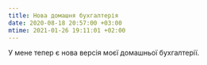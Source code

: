 ```yaml
---
title: Нова домашня бухгалтерія
date: 2020-08-18 20:57:00 +03:00
mtime: 2021-01-26 19:11:01 +02:00
---
```


У мене тепер є нова версія моєї домашньої бухгалтерії.
